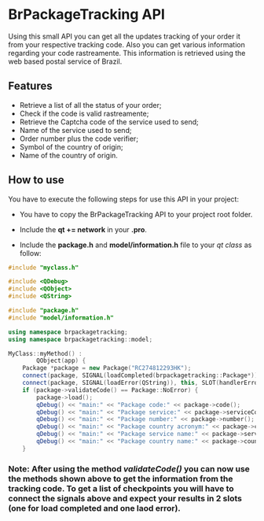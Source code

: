 BrPackageTracking API
==================
Using this small API you can get all the updates tracking of your order it from your respective tracking code. Also you can get various information regarding your code rastreamente. This information is retrieved using the web based postal service of Brazil.

Features
--------
* Retrieve a list of all the status of your order;
* Check if the code is valid rastreamente;
* Retrieve the Captcha code of the service used to send;
* Name of the service used to send;
* Order number plus the code verifier;
* Symbol of the country of origin;
* Name of the country of origin.

How to use
----------
You have to execute the following steps for use this API in your project:

- You have to copy the BrPackageTracking API to your project root folder.

- Include the **qt += network** in your **.pro**.

- Include the **package.h** and **model/information.h** file to your *qt class* as follow:

```c++
#include "myclass.h"

#include <QDebug>
#include <QObject>
#include <QString>

#include "package.h"
#include "model/information.h"

using namespace brpackagetracking;
using namespace brpackagetracking::model;

MyClass::myMethod() :
        QObject(app) {
    Package *package = new Package("RC274812293HK");
    connect(package, SIGNAL(loadCompleted(brpackagetracking::Package*)), this, SLOT(handler(brpackagetracking::Package*)));
    connect(package, SIGNAL(loadError(QString)), this, SLOT(handlerError(QString)));
    if (package->validateCode() == Package::NoError) {
        package->load();
        qDebug() << "main:" << "Package code:" << package->code();
        qDebug() << "main:" << "Package service:" << package->serviceCode();
        qDebug() << "main:" << "Package number:" << package->number();
        qDebug() << "main:" << "Package country acronym:" << package->countryAcronym();
        qDebug() << "main:" << "Package service name:" << package->serviceName();
        qDebug() << "main:" << "Package country name:" << package->countryName();
    }
```

### Note: After using the method *validateCode()* you can now use the methods shown above to get the information from the tracking code. To get a list of checkpoints you will have to connect the signals above and expect your results in 2 slots (one for load completed and one laod error).